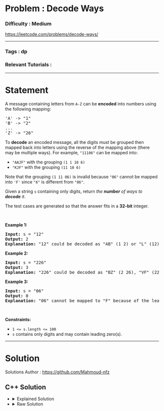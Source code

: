 # Problem : Decode Ways

### Difficulty : **Medium**

https://leetcode.com/problems/decode-ways/

---

### Tags : **dp**

### Relevant Tutorials :



---

# Statement

<p>A message containing letters from <code>A-Z</code> can be <strong>encoded</strong> into numbers using the following mapping:</p>

<pre>'A' -&gt; "1"
'B' -&gt; "2"
...
'Z' -&gt; "26"
</pre>

<p>To <strong>decode</strong> an encoded message, all the digits must be grouped then mapped back into letters using the reverse of the mapping above (there may be multiple ways). For example, <code>"11106"</code> can be mapped into:</p>

<ul>
	<li><code>"AAJF"</code> with the grouping <code>(1 1 10 6)</code></li>
	<li><code>"KJF"</code> with the grouping <code>(11 10 6)</code></li>
</ul>

<p>Note that the grouping <code>(1 11 06)</code> is invalid because <code>"06"</code> cannot be mapped into <code>'F'</code> since <code>"6"</code> is different from <code>"06"</code>.</p>

<p>Given a string <code>s</code> containing only digits, return <em>the <strong>number</strong> of ways to <strong>decode</strong> it</em>.</p>

<p>The test cases are generated so that the answer fits in a <strong>32-bit</strong> integer.</p>

<p>&nbsp;</p>
<p><strong class="example">Example 1:</strong></p>

<pre><strong>Input:</strong> s = "12"
<strong>Output:</strong> 2
<strong>Explanation:</strong> "12" could be decoded as "AB" (1 2) or "L" (12).
</pre>

<p><strong class="example">Example 2:</strong></p>

<pre><strong>Input:</strong> s = "226"
<strong>Output:</strong> 3
<strong>Explanation:</strong> "226" could be decoded as "BZ" (2 26), "VF" (22 6), or "BBF" (2 2 6).
</pre>

<p><strong class="example">Example 3:</strong></p>

<pre><strong>Input:</strong> s = "06"
<strong>Output:</strong> 0
<strong>Explanation:</strong> "06" cannot be mapped to "F" because of the leading zero ("6" is different from "06").
</pre>

<p>&nbsp;</p>
<p><strong>Constraints:</strong></p>

<ul>
	<li><code>1 &lt;= s.length &lt;= 100</code></li>
	<li><code>s</code> contains only digits and may contain leading zero(s).</li>
</ul>


---

# Solution 

Solutions Author : https://github.com/Mahmoud-nfz

## C++ Solution

<ul>
<li>

<details>
    <summary>Explained Solution</summary>

```cpp
class Solution {
public:
    vector<int> dpm; // Dynamic programming array for memoization

    int dp(string& s, int i) {
        // If this state is already computed, return the cached result
        if (dpm[i] != -1) 
            return dpm[i];

        // If we've reached the end of the string, we've found one valid decoding
        if (i == s.size()) 
            return 1;

        // If we are at the second last character of the string, If it's not '0', it can be decoded into a single character
        if (i == s.size() - 1) 
            return s[i] != '0'; 

        // If the current character is '0', it can't be decoded by itself
        if (s[i] == '0')
            return 0;

        // Temporary variable to store the result of this state
        int temp = 0; 

        // Recursively decode the string considering the current character as a single digit
        temp += dp(s, i + 1);

        // Check if the current character and the next character can be combined into a valid two-digit code
        int curr = (s[i] - '0') * 10 + (s[i + 1] - '0');

        // Check if the two digits form a valid code (between 10 and 26)
        if (curr > 9 && curr < 27) 
            // Recursively decode the string with these two digits as a single unit
            temp += dp(s, i + 2); 

        // Store the computed result in the memoization array
        return dpm[i] = temp;
    }

    int numDecodings(string s) {
        // Initialize the DP array with -1 (uncomputed) for each index
        dpm.resize(s.size() + 1, -1); 
        // Start the dynamic programming process from the beginning of the string
        return dp(s, 0); 
    }
};

```
</details>
</li>

<li>
<details>
    <summary>Raw Solution</summary>

```cpp
class Solution {
public:
    vector<int> dpm; 
    int dp(string& s, int i) {
        if (dpm[i] != -1) 
            return dpm[i];
        if (i == s.size()) 
            return 1;
        if (i == s.size() - 1) 
            return s[i] != '0'; 
        if (s[i] == '0')
            return 0;
        int temp = 0; 
        temp += dp(s, i + 1);
        int curr = (s[i] - '0') * 10 + (s[i + 1] - '0');
        if (curr > 9 && curr < 27) 
            temp += dp(s, i + 2); 
        return dpm[i] = temp;
    }
    int numDecodings(string s) {
        dpm.resize(s.size() + 1, -1); 
        return dp(s, 0); 
    }
};
```
</details>
</li>
</ul>

